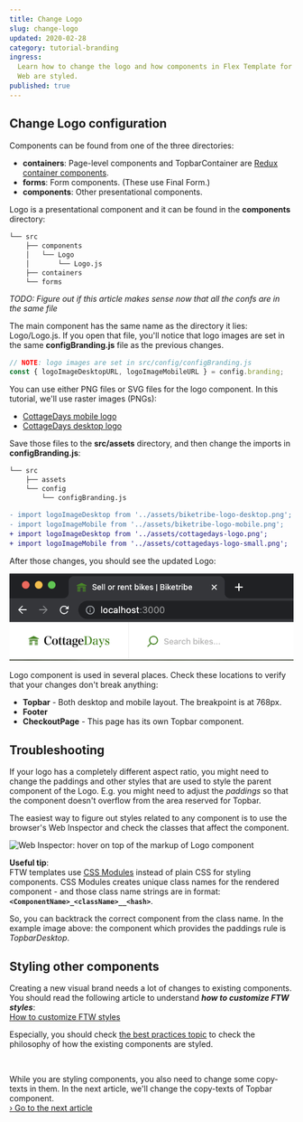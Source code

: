 ```yaml
---
title: Change Logo
slug: change-logo
updated: 2020-02-28
category: tutorial-branding
ingress:
  Learn how to change the logo and how components in Flex Template for
  Web are styled.
published: true
---
```


## Change Logo configuration

Components can be found from one of the three directories:

- **containers**: Page-level components and TopbarContainer are
  [Redux container components](https://redux.js.org/basics/usage-with-react#presentational-and-container-components).
- **forms**: Form components. (These use Final Form.)
- **components**: Other presentational components.

Logo is a presentational component and it can be found in the
**components** directory:

```shell
└── src
    ├── components
    │   └── Logo
    │       └── Logo.js
    ├── containers
    └── forms
```

_TODO: Figure out if this article makes sense now that all the confs are
in the same file_

The main component has the same name as the directory it lies:
Logo/Logo.js. If you open that file, you'll notice that logo images are
set in the same **configBranding.js** file as the previous changes.

```js
// NOTE: logo images are set in src/config/configBranding.js
const { logoImageDesktopURL, logoImageMobileURL } = config.branding;
```

You can use either PNG files or SVG files for the logo component. In
this tutorial, we'll use raster images (PNGs):

- [CottageDays mobile logo](/tutorial-assets/cottagedays-logo-small.png)
- [CottageDays desktop logo](/tutorial-assets/cottagedays-logo.png)

Save those files to the **src/assets** directory, and then change the
imports in **configBranding.js**:

```shell
└── src
    ├── assets
    └── config
        └── configBranding.js
```

```diff
- import logoImageDesktop from '../assets/biketribe-logo-desktop.png';
- import logoImageMobile from '../assets/biketribe-logo-mobile.png';
+ import logoImageDesktop from '../assets/cottagedays-logo.png';
+ import logoImageMobile from '../assets/cottagedays-logo-small.png';
```

After those changes, you should see the updated Logo:

![Updated logo](updated-logo.png)

Logo component is used in several places. Check these locations to
verify that your changes don't break anything:

- **Topbar** - Both desktop and mobile layout. The breakpoint is at
  768px.
- **Footer**
- **CheckoutPage** - This page has its own Topbar component.

## Troubleshooting

If your logo has a completely different aspect ratio, you might need to
change the paddings and other styles that are used to style the parent
component of the Logo. E.g. you might need to adjust the _paddings_ so
that the component doesn't overflow from the area reserved for Topbar.

The easiest way to figure out styles related to any component is to use
the browser's Web Inspector and check the classes that affect the
component.

![Web Inspector: hover on top of the markup of Logo component](web-inspector-hovering-on-logo.png)

**Useful tip**:<br > FTW templates use
[CSS Modules](https://github.com/css-modules/css-modules) instead of
plain CSS for styling components. CSS Modules creates unique class names
for the rendered component - and those class name strings are in format:
**`<ComponentName>_<className>__<hash>`**.

So, you can backtrack the correct component from the class name. In the
example image above: the component which provides the paddings rule is
_TopbarDesktop_.

## Styling other components

Creating a new visual brand needs a lot of changes to existing
components. You should read the following article to understand **_how
to customize FTW styles_**: <br />
[How to customize FTW styles](/ftw/how-to-customize-ftw-styles/)

Especially, you should check
[the best practices topic](/ftw/how-to-customize-ftw-styles/#styling-guidelines)
to check the philosophy of how the existing components are styled.

<br />

While you are styling components, you also need to change some
copy-texts in them. In the next article, we'll change the copy-texts of
Topbar component.<br />
[› Go to the next article](/tutorial/working-with-microcopy/)
